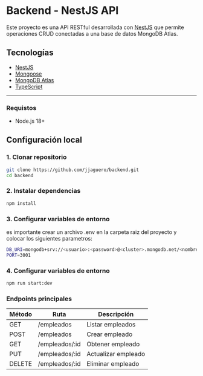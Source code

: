 # Backend - NestJS API

Este proyecto es una API RESTful desarrollada con [NestJS](https://nestjs.com/) que permite operaciones CRUD conectadas a una base de datos MongoDB Atlas.

## Tecnologías

- [NestJS](https://nestjs.com/)
- [Mongoose](https://mongoosejs.com/)
- [MongoDB Atlas](https://www.mongodb.com/cloud/atlas)
- [TypeScript](https://www.typescriptlang.org/)

---
### Requistos
- Node.js 18+  

## Configuración local

### 1. Clonar repositorio

```bash
git clone https://github.com/jjaguero/backend.git
cd backend
```

### 2. Instalar dependencias

```bash
npm install
```

### 3. Configurar variables de entorno
es importante crear un archivo .env en la carpeta raiz del proyecto y colocar los siguientes parametros:

```bash
DB_URI=mongodb+srv://<usuario>:<password>@<cluster>.mongodb.net/<nombre-db>?retryWrites=true&w=majority
PORT=3001
```

### 4. Configurar variables de entorno

```bash
npm run start:dev
```

### Endpoints principales

| Método | Ruta            | Descripción         |
| ------ | --------------- | ------------------- |
| GET    | /empleados      | Listar empleados    |
| POST   | /empleados      | Crear empleado      |
| GET    | /empleados/\:id | Obtener empleado    |
| PUT    | /empleados/\:id | Actualizar empleado |
| DELETE | /empleados/\:id | Eliminar empleado   |



